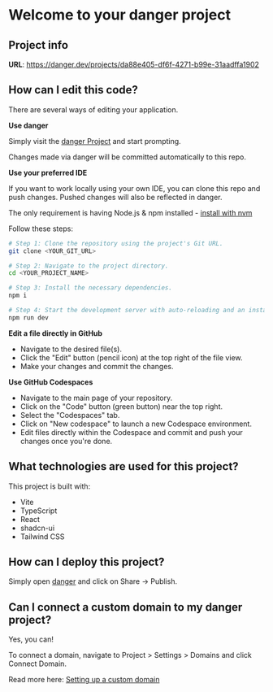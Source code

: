 # Welcome to your danger project

## Project info

**URL**: https://danger.dev/projects/da88e405-df6f-4271-b99e-31aadffa1902

## How can I edit this code?

There are several ways of editing your application.

**Use danger**

Simply visit the [danger Project](https://danger.dev/projects/da88e405-df6f-4271-b99e-31aadffa1902) and start prompting.

Changes made via danger will be committed automatically to this repo.

**Use your preferred IDE**

If you want to work locally using your own IDE, you can clone this repo and push changes. Pushed changes will also be reflected in danger.

The only requirement is having Node.js & npm installed - [install with nvm](https://github.com/nvm-sh/nvm#installing-and-updating)

Follow these steps:

```sh
# Step 1: Clone the repository using the project's Git URL.
git clone <YOUR_GIT_URL>

# Step 2: Navigate to the project directory.
cd <YOUR_PROJECT_NAME>

# Step 3: Install the necessary dependencies.
npm i

# Step 4: Start the development server with auto-reloading and an instant preview.
npm run dev
```

**Edit a file directly in GitHub**

- Navigate to the desired file(s).
- Click the "Edit" button (pencil icon) at the top right of the file view.
- Make your changes and commit the changes.

**Use GitHub Codespaces**

- Navigate to the main page of your repository.
- Click on the "Code" button (green button) near the top right.
- Select the "Codespaces" tab.
- Click on "New codespace" to launch a new Codespace environment.
- Edit files directly within the Codespace and commit and push your changes once you're done.

## What technologies are used for this project?

This project is built with:

- Vite
- TypeScript
- React
- shadcn-ui
- Tailwind CSS

## How can I deploy this project?

Simply open [danger](https://danger.dev/projects/da88e405-df6f-4271-b99e-31aadffa1902) and click on Share -> Publish.

## Can I connect a custom domain to my danger project?

Yes, you can!

To connect a domain, navigate to Project > Settings > Domains and click Connect Domain.

Read more here: [Setting up a custom domain](https://docs.danger.dev/tips-tricks/custom-domain#step-by-step-guide)
